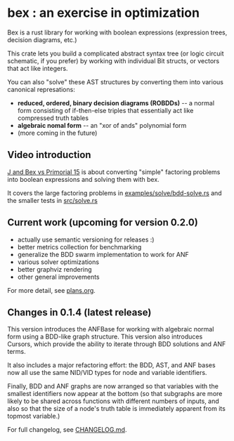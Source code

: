 # bex : an exercise in optimization

Bex is a rust library for working with boolean expressions
(expression trees, decision diagrams, etc.)

This crate lets you build a complicated abstract syntax tree (or logic circuit schematic, if you prefer) by working with individual Bit structs, or vectors that act like integers.

You can also "solve" these AST structures by converting them into various canonical represations:

  - **reduced, ordered, binary decision diagrams (ROBDDs)**
   -- a normal form consisting of if-then-else triples that
   essentially act like compressed truth tables
  - **algebraic nomal form**
    -- an "xor of ands" polynomial form
  - (more coming in the future)

## Video introduction

[J and Bex vs Primorial 15](https://www.youtube.com/watch?v=gtEGiq04E4Q&list=PLMVwLeG3bKmniOWnZUM2mcYKphm0ggS-C)
is about converting "simple" factoring problems into
boolean expressions and solving them with bex.

It covers the large factoring problems in [examples/solve/bdd-solve.rs](https://github.com/tangentstorm/bex/blob/main/examples/solve/bdd-solve.rs)
and the smaller tests in [src/solve.rs](https://github.com/tangentstorm/bex/blob/main/src/solve.rs)

## Current work (upcoming for version 0.2.0)

- actually use semantic versioning for releases :)
- better metrics collection for benchmarking
- generalize the BDD swarm implementation to work for ANF
- various solver optimizations
- better graphviz rendering
- other general improvements

For more detail, see [plans.org](https://github.com/tangentstorm/bex/blob/main/plans.org).


## Changes in 0.1.4 (latest release)

This version introduces the ANFBase for working with
algebraic normal form using a BDD-like graph structure.
This version also introduces Cursors, which provide the
ability to iterate through BDD solutions and ANF terms.

It also includes a major refactoring effort: the BDD, AST,
and ANF bases now all use the same NID/VID types for node
and variable identifiers.

Finally, BDD and ANF graphs are now arranged so that
variables with the smallest identifiers now appear at
the bottom (so that subgraphs are more likely to be
shared across functions with different numbers of inputs,
and also so that the size of a node's truth table is
immediately apparent from its topmost variable.)

For full changelog, see [CHANGELOG.md](https://github.com/tangentstorm/bex/blob/main/CHANGELOG.md).
